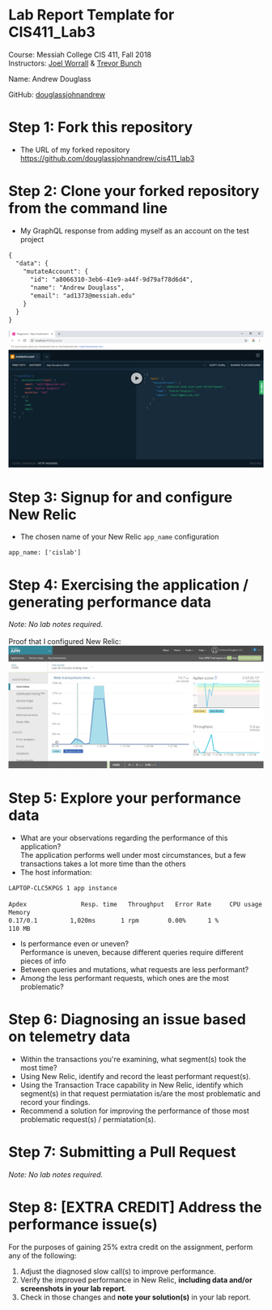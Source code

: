 # Lab Report Template for CIS411_Lab3
Course: Messiah College CIS 411, Fall 2018<br/>
Instructors: [Joel Worrall](https://github.com/tangollama) & [Trevor Bunch](https://github.com/trevordbunch)<br/>

Name: Andrew Douglass<br/>

GitHub: [douglassjohnandrew](https://github.com/douglassjohnandrew)<br/>

# Step 1: Fork this repository
- The URL of my forked repository<br/>
https://github.com/douglassjohnandrew/cis411_lab3

# Step 2: Clone your forked repository from the command line
- My GraphQL response from adding myself as an account on the test project
```
{
  "data": {
    "mutateAccount": {
      "id": "a8066310-3eb6-41e9-a44f-9d79af78d6d4",
      "name": "Andrew Douglass",
      "email": "ad1373@messiah.edu"
    }
  }
}
```
![Alt text](/screenshots/graphql.PNG?raw=true "GraphQL response")

# Step 3: Signup for and configure New Relic
- The chosen name of your New Relic ```app_name``` configuration
```
app_name: ['cislab']
```

# Step 4: Exercising the application / generating performance data

_Note: No lab notes required._<br/><br/>
Proof that I configured New Relic:<br/>
![Alt text](/screenshots/newrelic.png?raw=true "New Relic proof")

# Step 5: Explore your performance data
* What are your observations regarding the performance of this application?<br/>
The application performs well under most circumstances, but a few transactions takes a lot more time than the others<br/>
* The host information:
```
LAPTOP-CLC5KPGS 1 app instance

Apdex	            Resp. time	 Throughput	  Error Rate	 CPU usage	 Memory
0.17/0.1	     1,020ms	   1 rpm	    0.00%	   1 %	          110 MB
```
* Is performance even or uneven?<br/>
Performance is uneven, because different queries require different pieces of info
* Between queries and mutations, what requests are less performant?
* Among the less performant requests, which ones are the most problematic?

# Step 6: Diagnosing an issue based on telemetry data
* Within the transactions you're examining, what segment(s) took the most time?
* Using New Relic, identify and record the least performant request(s).
* Using the Transaction Trace capability in New Relic, identify which segment(s) in that request permiatation is/are the most problematic and record your findings.
* Recommend a solution for improving the performance of those most problematic request(s) / permiatation(s).

# Step 7: Submitting a Pull Request
_Note: No lab notes required._

# Step 8: [EXTRA CREDIT] Address the performance issue(s)
For the purposes of gaining 25% extra credit on the assignment, perform any of the following:
1. Adjust the diagnosed slow call(s) to improve performance. 
2. Verify the improved performance in New Relic, **including data and/or screenshots in your lab report**.
2. Check in those changes and **note your solution(s)** in your lab report.
